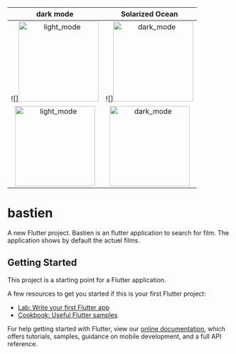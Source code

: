  dark    mode              |  Solarized Ocean
:-------------------------:|:-------------------------:
![]<img width="180" alt="light_mode" src="https://user-images.githubusercontent.com/5827256/118118605-723aa880-b3ed-11eb-910d-df02c48c83de.png"> |  ![]<img width="180" alt="dark_mode" src="https://user-images.githubusercontent.com/5827256/118118716-94342b00-b3ed-11eb-93ed-a021d67d3235.png">
<img width="180" alt="light_mode" src="https://user-images.githubusercontent.com/5827256/118118605-723aa880-b3ed-11eb-910d-df02c48c83de.png">|<img width="180" alt="dark_mode" src="https://user-images.githubusercontent.com/5827256/118118716-94342b00-b3ed-11eb-93ed-a021d67d3235.png">


# bastien

A new Flutter project.
Bastien is an flutter application to search for film. The application shows by default the actuel films.

## Getting Started

This project is a starting point for a Flutter application.

A few resources to get you started if this is your first Flutter project:

- [Lab: Write your first Flutter app](https://flutter.dev/docs/get-started/codelab)
- [Cookbook: Useful Flutter samples](https://flutter.dev/docs/cookbook)

For help getting started with Flutter, view our
[online documentation](https://flutter.dev/docs), which offers tutorials,
samples, guidance on mobile development, and a full API reference.
